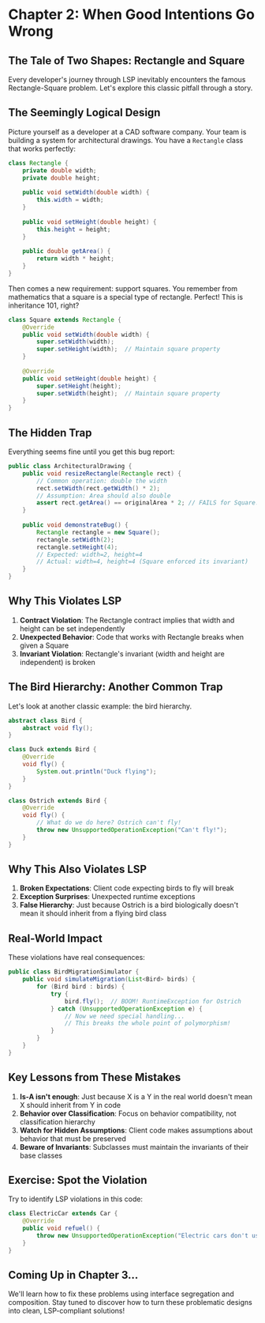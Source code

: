 # Chapter 2: When Good Intentions Go Wrong

## The Tale of Two Shapes: Rectangle and Square

Every developer's journey through LSP inevitably encounters the famous Rectangle-Square problem. Let's explore this classic pitfall through a story.

## The Seemingly Logical Design

Picture yourself as a developer at a CAD software company. Your team is building a system for architectural drawings. You have a `Rectangle` class that works perfectly:

```java
class Rectangle {
    private double width;
    private double height;
    
    public void setWidth(double width) {
        this.width = width;
    }
    
    public void setHeight(double height) {
        this.height = height;
    }
    
    public double getArea() {
        return width * height;
    }
}
```

Then comes a new requirement: support squares. You remember from mathematics that a square is a special type of rectangle. Perfect! This is inheritance 101, right?

```java
class Square extends Rectangle {
    @Override
    public void setWidth(double width) {
        super.setWidth(width);
        super.setHeight(width);  // Maintain square property
    }
    
    @Override
    public void setHeight(double height) {
        super.setHeight(height);
        super.setWidth(height);  // Maintain square property
    }
}
```

## The Hidden Trap

Everything seems fine until you get this bug report:

```java
public class ArchitecturalDrawing {
    public void resizeRectangle(Rectangle rect) {
        // Common operation: double the width
        rect.setWidth(rect.getWidth() * 2);
        // Assumption: Area should also double
        assert rect.getArea() == originalArea * 2; // FAILS for Square!
    }
    
    public void demonstrateBug() {
        Rectangle rectangle = new Square();
        rectangle.setWidth(2);
        rectangle.setHeight(4);
        // Expected: width=2, height=4
        // Actual: width=4, height=4 (Square enforced its invariant)
    }
}
```

## Why This Violates LSP

1. **Contract Violation**: The Rectangle contract implies that width and height can be set independently
2. **Unexpected Behavior**: Code that works with Rectangle breaks when given a Square
3. **Invariant Violation**: Rectangle's invariant (width and height are independent) is broken

## The Bird Hierarchy: Another Common Trap

Let's look at another classic example: the bird hierarchy.

```java
abstract class Bird {
    abstract void fly();
}

class Duck extends Bird {
    @Override
    void fly() {
        System.out.println("Duck flying");
    }
}

class Ostrich extends Bird {
    @Override
    void fly() {
        // What do we do here? Ostrich can't fly!
        throw new UnsupportedOperationException("Can't fly!");
    }
}
```

## Why This Also Violates LSP

1. **Broken Expectations**: Client code expecting birds to fly will break
2. **Exception Surprises**: Unexpected runtime exceptions
3. **False Hierarchy**: Just because Ostrich is a bird biologically doesn't mean it should inherit from a flying bird class

## Real-World Impact

These violations have real consequences:

```java
public class BirdMigrationSimulator {
    public void simulateMigration(List<Bird> birds) {
        for (Bird bird : birds) {
            try {
                bird.fly();  // BOOM! RuntimeException for Ostrich
            } catch (UnsupportedOperationException e) {
                // Now we need special handling...
                // This breaks the whole point of polymorphism!
            }
        }
    }
}
```

## Key Lessons from These Mistakes

1. **Is-A isn't enough**: Just because X is a Y in the real world doesn't mean X should inherit from Y in code
2. **Behavior over Classification**: Focus on behavior compatibility, not classification hierarchy
3. **Watch for Hidden Assumptions**: Client code makes assumptions about behavior that must be preserved
4. **Beware of Invariants**: Subclasses must maintain the invariants of their base classes

## Exercise: Spot the Violation

Try to identify LSP violations in this code:

```java
class ElectricCar extends Car {
    @Override
    public void refuel() {
        throw new UnsupportedOperationException("Electric cars don't use fuel!");
    }
}
```

## Coming Up in Chapter 3...
We'll learn how to fix these problems using interface segregation and composition. Stay tuned to discover how to turn these problematic designs into clean, LSP-compliant solutions!